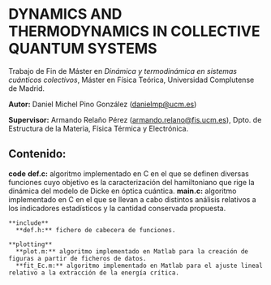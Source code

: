 # DYNAMICS AND THERMODYNAMICS IN COLLECTIVE QUANTUM SYSTEMS

Trabajo de Fin de Máster en *Dinámica y termodinámica en sistemas cuánticos colectivos*, Máster en Física Teórica, Universidad Complutense de Madrid.

  **Autor:** Daniel Michel Pino González (danielmp@ucm.es)
  
  **Supervisor:** Armando Relaño Pérez (armando.relano@fis.ucm.es), Dpto. de Estructura de la Materia, Física Térmica y Electrónica.

## Contenido:
  **code**
    **def.c:** algoritmo implementado en C en el que se definen diversas funciones cuyo objetivo es la caracterización del hamiltoniano que rige la dinámica del modelo de Dicke en óptica cuántica.
    **main.c:** algoritmo implementado en C en el que se llevan a cabo distintos análisis relativos a los indicadores estadísticos y la cantidad conservada propuesta.
    
    **include**
      **def.h:** fichero de cabecera de funciones.
    
    **plotting**
      **plot.m:** algoritmo implementado en Matlab para la creación de figuras a partir de ficheros de datos.
      **fit_Ec.m:** algoritmo implementado en Matlab para el ajuste lineal relativo a la extracción de la energía crítica.
